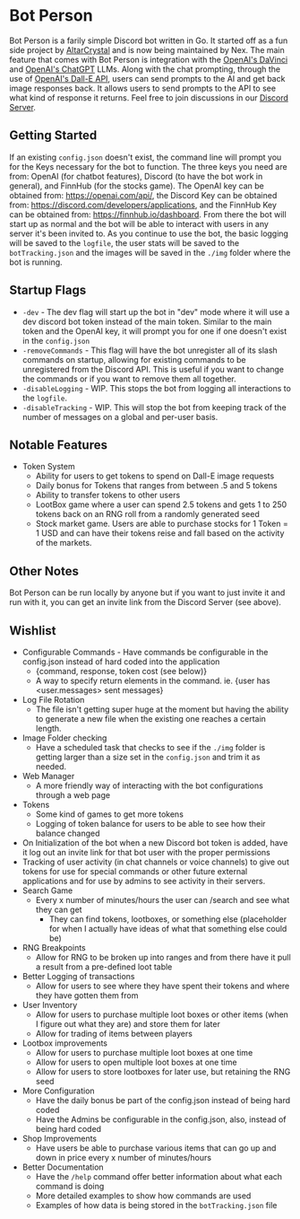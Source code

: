 # Bot Person
Bot Person is a farily simple Discord bot written in Go. It started off as a fun side project by [AltarCrystal](https://github.com/AltarCrystal) and is now being maintained by Nex. The main feature that comes with Bot Person is integration with the [OpenAI's DaVinci](https://beta.openai.com/docs/models/davinci) and [OpenAI's ChatGPT](https://platform.openai.com/docs/api-reference/chat/create) LLMs. Along with the chat prompting, through the use of [OpenAI's Dall-E API](https://beta.openai.com/docs/guides/images), users can send prompts to the AI and get back image responses back. It allows users to send prompts to the API to see what kind of response it returns. Feel free to join discussions in our [Discord Server](https://discord.gg/MtEG5zMtUR).



## Getting Started
If an existing `config.json` doesn't exist, the command line will prompt you for the Keys necessary for the bot to function. The three keys you need are from: OpenAI (for chatbot features), Discord (to have the bot work in general), and FinnHub (for the stocks game). The OpenAI key can be obtained from: https://openai.com/api/, the Discord Key can be obtained from: https://discord.com/developers/applications, and the FinnHub Key can be obtained from: https://finnhub.io/dashboard. From there the bot will start up as normal and the bot will be able to interact with users in any server it's been invited to. As you continue to use the bot, the basic logging will be saved to the `logfile`, the user stats will be saved to the `botTracking.json` and the images will be saved in the `./img` folder where the bot is running. 

## Startup Flags
- `-dev` - The dev flag will start up the bot in "dev" mode where it will use a dev discord bot token instead of the main token. Similar to the main token and the OpenAI key, it will prompt you for one if one doesn't exist in the `config.json`
- `-removeCommands` - This flag will have the bot unregister all of its slash commands on startup, allowing for existing commands to be unregistered from the Discord API. This is useful if you want to change the commands or if you want to remove them all together.
- `-disableLogging` - WIP. This stops the bot from logging all interactions to the `logfile`.
- `-disableTracking` - WIP. This will stop the bot from keeping track of the number of messages on a global and per-user basis.

## Notable Features
- Token System
  - Ability for users to get tokens to spend on Dall-E image requests
  - Daily bonus for Tokens that ranges from between .5 and 5 tokens
  - Ability to transfer tokens to other users
  - LootBox game where a user can spend 2.5 tokens and gets 1 to 250 tokens back on an RNG roll from a randomly generated seed
  - Stock market game. Users are able to purchase stocks for 1 Token = 1 USD and can have their tokens reise and fall based on the activity of the markets.

## Other Notes
Bot Person can be run locally by anyone but if you want to just invite it and run with it, you can get an invite link from the Discord Server (see above).

## Wishlist
- Configurable Commands - Have commands be configurable in the config.json instead of hard coded into the application
  - {command, response, token cost (see below)}
  - A way to specify return elements in the command. ie. {user has <user.messages> sent messages}
- Log File Rotation
  - The file isn't getting super huge at the moment but having the ability to generate a new file when the existing one reaches a certain length.
- Image Folder checking
  - Have a scheduled task that checks to see if the `./img` folder is getting larger than a size set in the `config.json` and trim it as needed.
- Web Manager 
  - A more friendly way of interacting with the bot configurations through a web page
- Tokens
  - Some kind of games to get more tokens
  - Logging of token balance for users to be able to see how their balance changed
- On Initialization of the bot when a new Discord bot token is added, have it log out an invite link for that bot user with the proper permissions
- Tracking of user activity (in chat channels or voice channels) to give out tokens for use for special commands or other future external applications and for use by admins to see activity in their servers.
- Search Game
  - Every x number of minutes/hours the user can /search and see what they can get
    - They can find tokens, lootboxes, or something else (placeholder for when I actually have ideas of what that something else could be)
- RNG Breakpoints
  - Allow for RNG to be broken up into ranges and from there have it pull a result from a pre-defined loot table
- Better Logging of transactions
  - Allow for users to see where they have spent their tokens and where they have gotten them from
- User Inventory
  - Allow for users to purchase multiple loot boxes or other items (when I figure out what they are) and store them for later
  - Allow for trading of items between players
- Lootbox improvements
  - Allow for users to purchase multiple loot boxes at one time
  - Allow for users to open multiple loot boxes at one time
  - Allow for users to store lootboxes for later use, but retaining the RNG seed
- More Configuration
  - Have the daily bonus be part of the config.json instead of being hard coded
  - Have the Admins be configurable in the config.json, also, instead of being hard coded
- Shop Improvements
  - Have users be able to purchase various items that can go up and down in price every x number of minutes/hours
- Better Documentation
  - Have the `/help` command offer better information about what each command is doing
  - More detailed examples to show how commands are used
  - Examples of how data is being stored in the `botTracking.json` file